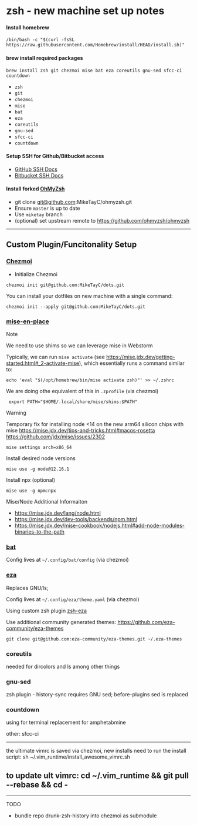 # zsh - new machine set up notes

#### Install homebrew
```
/bin/bash -c "$(curl -fsSL https://raw.githubusercontent.com/Homebrew/install/HEAD/install.sh)"
```

#### brew install required packages
   ```
   brew install zsh git chezmoi mise bat eza coreutils gnu-sed sfcc-ci countdown
   ```
   - `zsh`
   - `git`
   - `chezmoi` 
   - `mise`
   - `bat`
   - `eza`
   - `coreutils`
   - `gnu-sed`
   - `sfcc-ci`
   - `countdown`

#### Setup SSH for Github/Bitbucket access
- [GitHub SSH Docs](https://docs.github.com/en/authentication/connecting-to-github-with-ssh)
- [Bitbucket SSH Docs](https://support.atlassian.com/bitbucket-cloud/docs/configure-ssh-and-two-step-verification)

#### Install forked [OhMyZsh](https://github.com/MikeTayC/ohmyzsh)
   - git clone git@github.com:MikeTayC/ohmyzsh.git
   - Ensure `master` is up to date
   - Use `miketay` branch
   - (optional) set upstream remote to https://github.com/ohmyzsh/ohmyzsh
 
---

## Custom Plugin/Funcitonality Setup

### [Chezmoi](https://chezmoi.io/)
- Initialize Chezmoi
```
chezmoi init git@github.com:MikeTayC/dots.git
```
You can install your dotfiles on new machine with a single command:

```
chezmoi init --apply git@github.com:MikeTayC/dots.git
```

###  [mise-en-place](https://mise.jdx.dev)
> [!NOTE]
> We need to use shims so we can leverage mise in Webstorm

Typically, we can run `mise activate` (see https://mise.jdx.dev/getting-started.html#_2-activate-mise), which essentially runs a command similar to:
```
echo 'eval "$(/opt/homebrew/bin/mise activate zsh)"' >> ~/.zshrc
```

We are doing othe equivalent of this in `.zprofile` (via chezmoi)
```
 export PATH="$HOME/.local/share/mise/shims:$PATH"
```

> [!WARNING]
> Temporary fix for installing node <14 on the new arm64 silicon chips with mise
> https://mise.jdx.dev/tips-and-tricks.html#macos-rosetta
> https://github.com/jdx/mise/issues/2302

```
mise settings arch=x86_64
```


Install desired node versions
```
mise use -g node@12.16.1
```

Install npx (optional)
```
mise use -g npm:npx
```

Mise/Node Additional Informaiton
- https://mise.jdx.dev/lang/node.html
- https://mise.jdx.dev/dev-tools/backends/npm.html
- https://mise.jdx.dev/mise-cookbook/nodejs.html#add-node-modules-binaries-to-the-path


### [bat](https://github.com/sharkdp/bat)
Config lives at `~/.config/bat/config` (via chezmoi)


### [eza](https://github.com/eza-community/eza)
Replaces GNU/ls;

Config lives at `~/.config/eza/theme.yaml` (via chezmoi)

Using custom zsh plugin [zsh-eza](https://github.com/z-shell/zsh-eza)

Use additional community generated themes: https://github.com/eza-community/eza-themes
```
git clone git@github.com:eza-community/eza-themes.git ~/.eza-themes
```

### coreutils 
needed for dircolors and ls among other things

### gnu-sed
zsh plugin - history-sync requires GNU sed; before-plugins sed is replaced

### countdown
using for terminal replacement for amphetabmine


other:
sfcc-ci


---------------------------

the ultimate vimrc is saved via chezmoi, new installs need to run the install script:
sh ~/.vim_runtime/install_awesome_vimrc.sh

to update ult vimrc:
cd ~/.vim_runtime && git pull --rebase && cd -
---------------------------



---------------------------
TODO
- bundle  repo drunk-zsh-history into chezmoi as submodule
